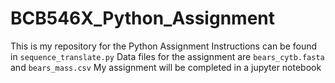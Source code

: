 # BCB546X_Python_Assignment
This is my repository for the Python Assignment
Instructions can be found in `sequence_translate.py`
Data files for the assignment are `bears_cytb.fasta` and `bears_mass.csv`
My assignment will be completed in a jupyter notebook
